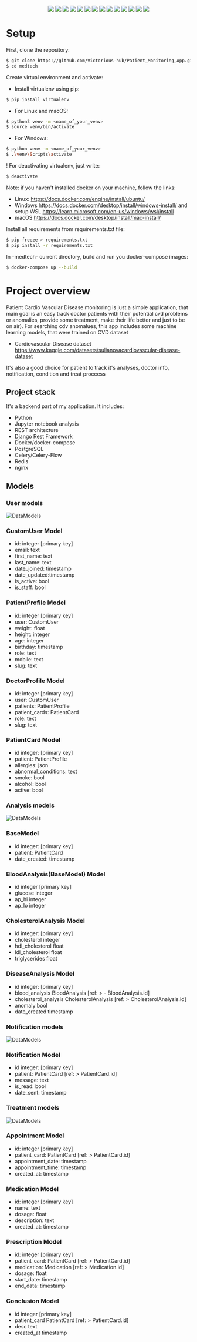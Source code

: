 <p align='center'>
<img src="https://img.shields.io/badge/Django-239120?logo=django&logoColor=white" />
<img src="https://img.shields.io/badge/Python-239120?logo=python&logoColor=white" />

<img src="https://img.shields.io/badge/PostgreSQL-316192?style=for-the-badge&logo=postgresql&logoColor=white" />

<img src="https://img.shields.io/badge/redis-%23DD0031.svg?&style=for-the-badge&logo=redis&logoColor=white" />

<img src="https://img.shields.io/badge/JWT-000000?style=for-the-badge&logo=JSON%20web%20tokens&logoColor=white" />


<img src="https://img.shields.io/badge/Docker-2CA5E0?style=for-the-badge&logo=docker&logoColor=white" />

<img src="https://img.shields.io/badge/django%20rest-ff1709?style=for-the-badge&logo=django&logoColor=white" />

<img src="https://img.shields.io/badge/Nginx-009639?style=for-the-badge&logo=nginx&logoColor=white" />

<img src="https://img.shields.io/badge/scikit_learn-F7931E?style=for-the-badge&logo=scikit-learn&logoColor=white" />

<img src="https://img.shields.io/badge/html5-E34F26?logo=html5&logoColor=white" />
<img src="https://img.shields.io/badge/css3-1572B6?logo=css3&logoColor=white" />
<img src="https://img.shields.io/badge/bootstrap-563D7C?logo=bootstrap&logoColor=white" />
<img src="https://img.shields.io/badge/Github-181717?logo=github&logoColor=white" />
<img src="https://img.shields.io/badge/PayPal-000144?logo=paypal&logoColor=white" />
</p>

# Setup
First, clone the repository:

```sh
$ git clone https://github.com/Victorious-hub/Patient_Monitoring_App.git
$ cd medtech
```

Create virtual environment and activate:

- Install virtualenv using pip:
```sh
$ pip install virtualenv
```
- For Linux and macOS:

```sh
$ python3 venv -m <name_of_your_venv>
$ source venv/bin/activate
```

- For Windows:
```sh
$ python venv -m <name_of_your_venv> 
$ .\venv\Scripts\activate
```
! For deactivating virtualenv, just write:
```sh
$ deactivate
```

Note: if you haven't installed docker on your machine, follow the links:
- Linux: https://docs.docker.com/engine/install/ubuntu/
- Windows https://docs.docker.com/desktop/install/windows-install/ and setup WSL https://learn.microsoft.com/en-us/windows/wsl/install
- macOS https://docs.docker.com/desktop/install/mac-install/

Install all requirements from requirements.txt file:
```sh
$ pip freeze > requirements.txt
$ pip install -r requirements.txt
```

In -medtech- current directory, build and run you docker-compose images:
```sh
$ docker-compose up --build 
```

# Project overview

Patient Cardio Vascular Disease monitoring is just a simple application, that main goal is an easy track doctor patients with their potential cvd problems or anomalies, provide some treatment, make their life better and just to be on air). For searching cdv anomalues, this app includes some machine learning models, that were trained on CVD dataset
- Cardiovascular Disease dataset https://www.kaggle.com/datasets/sulianovacardiovascular-disease-dataset

It's also a good choice for patient to track it's analyses, doctor info, notification, condition and treat proccess

## Project stack
It's a backend part of my application. It includes:
- Python
- Jupyter notebook analysis
- REST architecture
- Django Rest Framework
- Docker/docker-compose
- PostgreSQL
- Celery/Celery-Flow
- Redis
- nginx

## Models

### User models
![DataModels](screenshots/users_models.png)
### CustomUser Model
- id: integer [primary key]
- email: text
- first_name: text
- last_name: text 
- date_joined: timestamp
- date_updated:timestamp
- is_active: bool
- is_staff: bool
### PatientProfile Model
- id: integer [primary key]
- user: CustomUser
- weight: float
- height: integer
- age:  integer
- birthday: timestamp
- role: text
- mobile: text
- slug: text
### DoctorProfile Model
- id: integer [primary key]
- user: CustomUser
- patients: PatientProfile
- patient_cards: PatientCard
- role: text
- slug: text
### PatientCard Model
- id integer: [primary key]
- patient: PatientProfile
- allergies: json
- abnormal_conditions: text
- smoke: bool
- alcohol: bool
- active: bool

### Analysis models
 ![DataModels](screenshots/analysis_models.png)
### BaseModel
- id integer: [primary key]
- patient: PatientCard
- date_created: timestamp
### BloodAnalysis(BaseModel) Model
- id integer [primary key]
- glucose integer
- ap_hi integer
- ap_lo integer
### CholesterolAnalysis Model
- id integer: [primary key]
- cholesterol integer
- hdl_cholesterol float
- ldl_cholesterol float
- triglycerides float
### DiseaseAnalysis Model
- id integer: [primary key]
- blood_analysis BloodAnalysis [ref: > - BloodAnalysis.id]
- cholesterol_analysis CholesterolAnalysis [ref: > CholesterolAnalysis.id]
- anomaly bool
- date_created timestamp

### Notification models
 ![DataModels](screenshots/notification_models.png)

### Notification Model
- id integer: [primary key]
- patient: PatientCard [ref: > PatientCard.id]
- message: text
- is_read: bool
- date_sent: timestamp

### Treatment models
 ![DataModels](screenshots/treatment_models.png)

### Appointment Model
- id: integer [primary key]
- patient_card: PatientCard [ref: > PatientCard.id]
- appointment_date: timestamp
- appointment_time: timestamp
- created_at: timestamp
### Medication Model
- id: integer [primary key]
- name: text
- dosage: float
- description: text
- created_at: timestamp
### Prescription Model
- id: integer [primary key]
- patient_card: PatientCard [ref: > PatientCard.id]
- medication: Medication [ref: > Medication.id]
- dosage: float
- start_date: timestamp
- end_data: timestamp
### Conclusion Model
- id integer [primary key]
- patient_card PatientCard [ref: > PatientCard.id]
- desc text
- created_at timestamp

